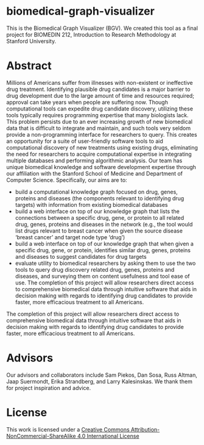 # biomedical-graph-visualizer
This is the Biomedical Graph Visualizer (BGV). We created this tool as a final project for BIOMEDIN 212, Introduction to Research Methodology at Stanford University.

# Abstract
Millions of Americans suffer from illnesses with non-existent or ineffective drug treatment. Identifying plausible drug candidates is a major barrier to drug development due to the large amount of time and resources required; approval can take years when people are suffering now. Though computational tools can expedite drug candidate discovery, utilizing these tools typically requires programming expertise that many biologists lack. This problem persists due to an ever increasing growth of new biomedical data that is difficult to integrate and maintain, and such tools very seldom provide a non-programming interface for researchers to query. This creates an opportunity for a suite of user-friendly software tools to aid computational discovery of new treatments using existing drugs, eliminating the need for researchers to acquire computational expertise in integrating multiple databases and performing algorithmic analysis. Our team has unique biomedical knowledge and software development expertise through our affiliation with the Stanford School of Medicine and Department of Computer Science. Specifically, our aims are to:

* build a computational knowledge graph focused on drug, genes, proteins and diseases (the components relevant to identifying drug targets) with information from existing biomedical databases
* build a web interface on top of our knowledge graph that lists the connections between a specific drug, gene, or protein to all related drug, genes, proteins and diseases in the network (e.g., the tool would list drugs relevant to breast cancer when given the source disease ‘breast cancer’ and target node type ‘drug’)
* build a web interface on top of our knowledge graph that when given a specific drug, gene, or protein, identifies similar drug, genes, proteins and diseases to suggest candidates for drug targets
* evaluate utility to biomedical researchers by asking them to use the two tools to query drug discovery related drug, genes, proteins and diseases, and surveying them on content usefulness and tool ease of use.
The completion of this project will allow researchers direct access to comprehensive biomedical data through intuitive software that aids in decision making with regards to identifying drug candidates to provide faster, more efficacious treatment to all Americans.

The completion of this project will allow researchers direct access to comprehensive biomedical data through intuitive software that aids in decision making with regards to identifying drug candidates to provide faster, more efficacious treatment to all Americans.

# Advisors
Our advisors and collaborators include Sam Piekos, Dan Sosa, Russ Altman, Jaap Suermondt, Erika Strandberg, and Larry Kalesinskas. We thank them for project inspiration and advice.

# License
This work is licensed under a [Creative Commons Attribution-NonCommercial-ShareAlike 4.0 International License](https://creativecommons.org/licenses/by-nc-sa/4.0/legalcode)
